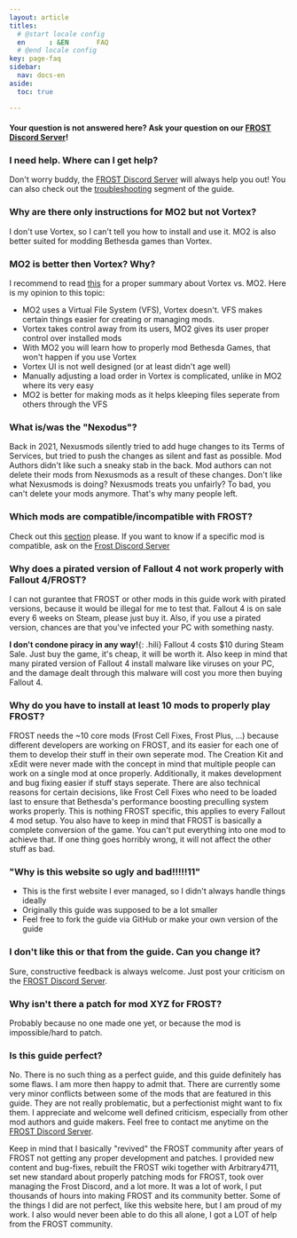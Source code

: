 ```yaml
---
layout: article
titles:
  # @start locale config
  en      : &EN       FAQ
  # @end locale config
key: page-faq
sidebar:
  nav: docs-en
aside:
  toc: true

---
```

#### Your question is not answered here? Ask your question on our [FROST Discord Server](https://discord.com/invite/BaKsm7Fn4A)!

### I need help. Where can I get help?
Don't worry buddy, the [FROST Discord Server](https://discord.com/invite/BaKsm7Fn4A) will always help you out!
You can also check out the [troubleshooting](troubleshooting.html) segment of the guide.

### Why are there only instructions for MO2 but not Vortex?
I don't use Vortex, so I can't tell you how to install and use it. MO2 is also better suited for modding Bethesda games than Vortex.

### MO2 is better then Vortex? Why?
I recommend to read [this](https://github.com/sower-j/modding-guides/blob/main/mo2-v-vortex-faq.md) for a proper summary about Vortex vs. MO2. 
Here is my opinion to this topic:
- MO2 uses a Virtual File System (VFS), Vortex doesn't. VFS makes certain things easier for creating or managing mods.
- Vortex takes control away from its users, MO2 gives its user proper control over installed mods
- With MO2 you will learn how to properly mod Bethesda Games, that won't happen if you use Vortex
- Vortex UI is not well designed (or at least didn't age well)
- Manually adjusting a load order in Vortex is complicated, unlike in MO2 where its very easy
- MO2 is better for making mods as it helps kleeping files seperate from others through the VFS

### What is/was the "Nexodus"?
Back in 2021, Nexusmods silently tried to add huge changes to its Terms of Services, but tried to push the changes as silent and fast as possible. Mod Authors didn't like such a sneaky stab in the back.
Mod authors can not delete their mods from Nexusmods as a result of these changes. Don't like what Nexusmods is doing? Nexusmods treats you unfairly? To bad, you can't delete your mods anymore. That's why many people left. 

### Which mods are compatible/incompatible with FROST?
Check out this [section](./compatability.html) please. If you want to know if a specific mod is compatible, ask on the [Frost Discord Server](https://discord.com/invite/BaKsm7Fn4A)

### Why does a pirated version of Fallout 4 not work properly with Fallout 4/FROST?
I can not gurantee that FROST or other mods in this guide work with pirated versions, because it would be illegal for me to test that. Fallout 4 is on sale every 6 weeks on Steam, please just buy it. Also, if you use a pirated version, chances are that you've infected your PC with something nasty.

**I don't condone piracy in any way!**{: .hili}
Fallout 4 costs $10 during Steam Sale. Just buy the game, it's cheap, it will be worth it.
Also keep in mind that many pirated version of Fallout 4 install malware like viruses on your PC, and the damage dealt through this malware will cost you more then buying Fallout 4.


### Why do you have to install at least 10 mods to properly play FROST?
FROST needs the ~10 core mods (Frost Cell Fixes, Frost Plus, ...) because different developers are working on FROST, and its easier for each one of them to develop their stuff in their own seperate mod. The Creation Kit and xEdit were never made with the concept in mind that multiple people can work on a single mod at once properly. Additionally, it makes development and bug fixing easier if stuff stays seperate.
There are also technical reasons for certain decisions, like Frost Cell Fixes who need to be loaded last to ensure that Bethesda's performance boosting preculling system works properly. This is nothing FROST specific, this applies to every Fallout 4 mod setup.
You also have to keep in mind that FROST is basically a complete conversion of the game. You can't put everything into one mod to achieve that.
If one thing goes horribly wrong, it will not affect the other stuff as bad.


### "Why is this website so ugly and bad!!!!!11"
* This is the first website I ever managed, so I didn't always handle things ideally
* Originally this guide was supposed to be a lot smaller
* Feel free to fork the guide via GitHub or make your own version of the guide

### I don't like this or that from the guide. Can you change it?
Sure, constructive feedback is always welcome. Just post your criticism on the [FROST Discord Server](https://discord.com/invite/BaKsm7Fn4A).

### Why isn't there a patch for mod XYZ for FROST?
Probably because no one made one yet, or because the mod is impossible/hard to patch.

### Is this guide perfect? 
No. There is no such thing as a perfect guide, and this guide definitely has some flaws. I am more then happy to admit that.
There are currently some very minor conflicts between some of the mods that are featured in this guide. They are not really problematic, but a perfectionist might want to fix them.
I appreciate and welcome well defined criticism, especially from other mod authors and guide makers. 
Feel free to contact me anytime on the [FROST Discord Server](https://discord.com/invite/BaKsm7Fn4A). 

Keep in mind that I basically "revived" the FROST community after years of FROST not getting any proper development and patches. I provided new content and bug-fixes, rebuilt the FROST wiki together with Arbitrary4711, set new standard about properly patching mods for FROST, took over managing the Frost Discord, and a lot more. It was a lot of work, I put thousands of hours into making FROST and its community better. 
Some of the things I did are not perfect, like this website here, but I am proud of my work. 
I also would never been able to do this all alone, I got a LOT of help from the FROST community.